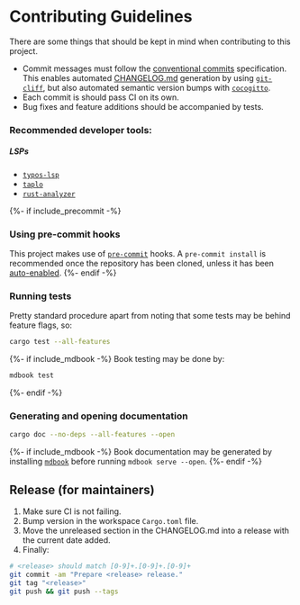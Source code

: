 # Contributing Guidelines

There are some things that should be kept in mind when contributing to this project.
- Commit messages must follow the [conventional commits](https://www.conventionalcommits.org) specification. This enables automated [CHANGELOG.md](CHANGELOG.md) generation by using [`git-cliff`](https://git-cliff.org), but also automated semantic version bumps with [`cocogitto`](https://docs.cocogitto.io).
- Each commit is should pass CI on its own.
- Bug fixes and feature additions should be accompanied by tests.

### Recommended developer tools:

##### LSPs

* [`typos-lsp`](https://github.com/tekumara/typos-lsp)
* [`taplo`](https://github.com/tamasfe/taplo)
* [`rust-analyzer`](https://github.com/rust-lang/rust-analyzer)

{%- if include_precommit -%}
### Using pre-commit hooks

This project makes use of [`pre-commit`](https://pre-commit.com/) hooks. A `pre-commit install` is recommended once the repository has been cloned, unless it has been [auto-enabled](https://pre-commit.com/#automatically-enabling-pre-commit-on-repositories).
{%- endif -%}

### Running tests

Pretty standard procedure apart from noting that some tests may be behind feature flags, so:

```sh
cargo test --all-features
```

{%- if include_mdbook -%}
Book testing may be done by:

```sh
mdbook test
```
{%- endif -%}

### Generating and opening documentation

```sh
cargo doc --no-deps --all-features --open
```

{%- if include_mdbook -%}
Book documentation may be generated by installing [`mdbook`](https://rust-lang.github.io/mdBook/guide/installation.html) before running `mdbook serve --open`.
{%- endif -%}

## Release (for maintainers)

1. Make sure CI is not failing.
2. Bump version in the workspace `Cargo.toml` file.
3. Move the unreleased section in the CHANGELOG.md into a release with the current date added.
4. Finally:

```sh
# <release> should match [0-9]+.[0-9]+.[0-9]+
git commit -am "Prepare <release> release."
git tag "<release>"
git push && git push --tags
```
